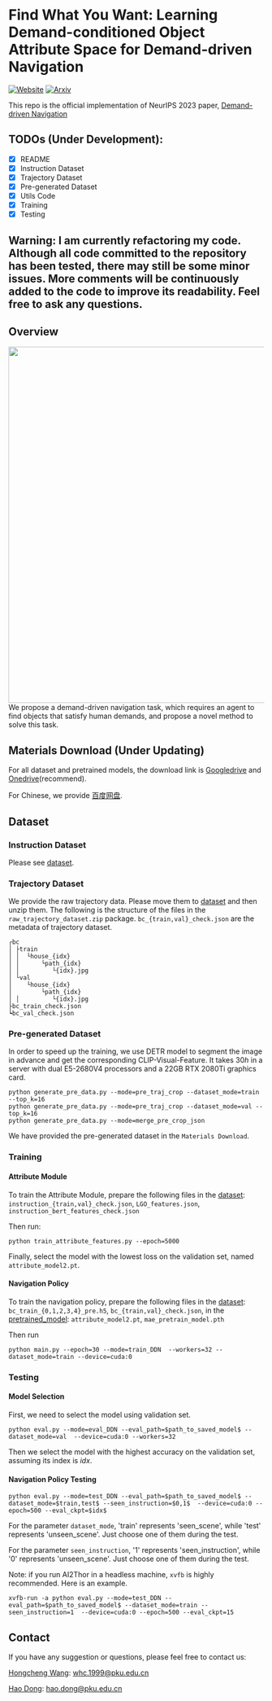 # Find What You Want: Learning Demand-conditioned Object Attribute Space for Demand-driven Navigation
[![Website](https://img.shields.io/badge/Website-orange.svg )](https://sites.google.com/view/demand-driven-navigation)
[![Arxiv](https://img.shields.io/badge/Arxiv-green.svg )](https://arxiv.org/abs/2309.08138)

This repo is the official implementation of NeurIPS 2023 paper, [Demand-driven Navigation](https://arxiv.org/abs/2309.08138)

## TODOs (Under Development):
- [x] README
- [x] Instruction Dataset
- [x] Trajectory Dataset
- [x] Pre-generated Dataset
- [x] Utils Code
- [x] Training
- [x] Testing

## Warning: I am currently refactoring my code. Although all code committed to the repository has been tested, there may still be some minor issues. More comments will be continuously added to the code to improve its readability. Feel free to ask any questions.


## Overview
<img src="demo/NIPS-2023-DDN.gif" align="middle" width="700"/> 
We propose a demand-driven navigation task, which requires an agent to find objects that satisfy human demands, and propose a novel method to solve this task.

## Materials Download (Under Updating)

For all dataset and pretrained models, the download link is [Googledrive](https://drive.google.com/drive/folders/1iR-zf3SHLMhA05IQXsQGUfyfB-8spFC-?usp=sharing) and [Onedrive](https://chinapku-my.sharepoint.com/:f:/g/personal/1800012939_pku_edu_cn/EpUlnqhbNflHvDbA-fG6h94BEsfP9KE6FaWDFKe3g3xXMQ?e=g1DabS)(recommend).

For Chinese, we provide [百度网盘](https://pan.baidu.com/s/1ghLdUjp5AMCTqpLOM1byVw?pwd=1rid).

## Dataset

### Instruction Dataset
Please see [dataset](./dataset/).

### Trajectory Dataset

We provide the raw trajectory data. Please move them to [dataset](./dataset/) and then unzip them. The following is the structure of the files in the `raw_trajectory_dataset.zip` package. `bc_{train,val}_check.json` are the metadata of trajectory dataset.

```
┌bc
│ ├train
│ │  └house_{idx}
│ │      └path_{idx}
│ │         └{idx}.jpg
│ └val
│    └house_{idx}
│        └path_{idx}
│ │         └{idx}.jpg
├bc_train_check.json
┕bc_val_check.json
```

### Pre-generated Dataset

In order to speed up the training, we use DETR model to segment the image in advance and get the corresponding CLIP-Visual-Feature. It takes $30h$ in a server with dual E5-2680V4 processors and a 22GB RTX 2080Ti graphics card.

```
python generate_pre_data.py --mode=pre_traj_crop --dataset_mode=train --top_k=16 
python generate_pre_data.py --mode=pre_traj_crop --dataset_mode=val --top_k=16 
python generate_pre_data.py --mode=merge_pre_crop_json 

```

We have provided the pre-generated dataset in the `Materials Download`.


### Training

#### Attribute Module

To train the Attribute Module, prepare the following files in the [dataset](./dataset/): `instruction_{train,val}_check.json`, `LGO_features.json`, `instruction_bert_features_check.json`

Then run:

```
python train_attribute_features.py --epoch=5000
```
Finally, select the model with the lowest loss on the validation set, named `attribute_model2.pt`.

#### Navigation Policy

To train the navigation policy, prepare the following files in the [dataset](./dataset/): `bc_train_{0,1,2,3,4}_pre.h5`, `bc_{train,val}_check.json`, in the [pretrained_model](./pretrained_model/): `attribute_model2.pt`, `mae_pretrain_model.pth`

Then run
```
python main.py --epoch=30 --mode=train_DDN  --workers=32 --dataset_mode=train --device=cuda:0
```


### Testing

#### Model Selection

First, we need to select the model using validation set. 
```
python eval.py --mode=eval_DDN --eval_path=$path_to_saved_model$ --dataset_mode=val  --device=cuda:0 --workers=32
```
Then we select the model with the highest accuracy on the validation set, assuming its index is $idx$.

#### Navigation Policy Testing

```
python eval.py --mode=test_DDN --eval_path=$path_to_saved_model$ --dataset_mode=$train,test$ --seen_instruction=$0,1$  --device=cuda:0 --epoch=500 --eval_ckpt=$idx$
```

For the parameter `dataset_mode`, 'train' represents 'seen_scene', while 'test' represents 'unseen_scene'. Just choose one of them during the test.

For the parameter `seen_instruction`, '1' represents 'seen_instruction', while '0' represents 'unseen_scene'. Just choose one of them during the test.

Note: if you run AI2Thor in a headless machine, `xvfb` is highly recommended. Here is an example.
```
xvfb-run -a python eval.py --mode=test_DDN --eval_path=$path_to_saved_model$ --dataset_mode=train --seen_instruction=1  --device=cuda:0 --epoch=500 --eval_ckpt=15
```

## Contact
If you have any suggestion or questions, please feel free to contact us:

[Hongcheng Wang](https://whcpumpkin.github.io): [whc.1999@pku.edu.cn](mailto:whc.1999@pku.edu.cn)

[Hao Dong](https://zsdonghao.github.io/): [hao.dong@pku.edu.cn](mailto:hao.dong@pku.edu.cn)